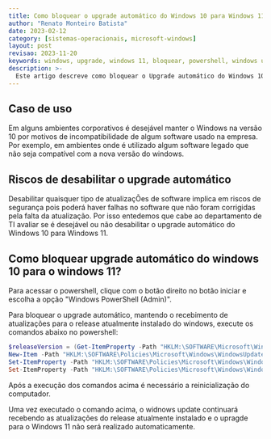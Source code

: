 ```yaml
---
title: Como bloquear o upgrade automático do Windows 10 para Windows 11?
author: "Renato Monteiro Batista"
date: 2023-02-12
category: [sistemas-operacionais, microsoft-windows]
layout: post
revisao: 2023-11-20
keywords: windows, upgrade, windows 11, bloquear, powershell, windows update, atualização, atualizacao, atualizacao automatica, manter windows 10, impedir windows 11, windows 10, windows 11, win10, win11, win 10, win 11, w10, w11, permanecer, evitar
description: >-
  Este artigo descreve como bloquear o Upgrade automático do Windows 10 para Windows 11, nos computadores compatíveis, usando o powershell.
---
```


## Caso de uso

Em alguns ambientes corporativos é desejável manter o Windows na versão 10 por motivos de incompatibilidade de algum software usado na empresa. Por exemplo, em ambientes onde é utilizado algum software legado que não seja compatível com a nova versão do windows.

## Riscos de desabilitar o upgrade automático

Desabilitar quaisquer tipo de atualizaçÕes de software implica em riscos de segurança pois poderá haver falhas no software que não foram corrigidas pela falta da atualização. Por isso entedemos que cabe ao departamento de TI avaliar se é desejável ou não desabilitar o upgrade automático do Windows 10 para Windows 11.

## Como bloquear upgrade automático do windows 10 para o windows 11?

Para acessar o powershell, clique com o botão direito no botão iniciar e escolha a opção "Windows PowerShell (Admin)".

Para bloquear o upgrade automático, mantendo o recebimento de atualizações para o release atualmente instalado do windows, execute os comandos abaixo no powershell:

```powershell
$releaseVersion = (Get-ItemProperty -Path "HKLM:\SOFTWARE\Microsoft\Windows NT\CurrentVersion" -Name DisplayVersion).DisplayVersion
New-Item -Path "HKLM:\SOFTWARE\Policies\Microsoft\Windows\WindowsUpdate" -Force | Out-Null
Set-ItemProperty -Path "HKLM:\SOFTWARE\Policies\Microsoft\Windows\WindowsUpdate" -Name "TargetReleaseVersion" -Type DWord -Value 1
Set-ItemProperty -Path "HKLM:\SOFTWARE\Policies\Microsoft\Windows\WindowsUpdate" -Name "TargetReleaseVersionInfo" -Type String -Value $releaseVersion
```

Após a execução dos comandos acima é necessário a reinicialização do computador.

Uma vez executado o comando acima, o widnows update continuará recebendo as atualizações do release atualmente instalado e o upragde para o Windows 11 não será realizado automaticamente.
